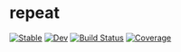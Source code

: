 # repeat

[![Stable](https://img.shields.io/badge/docs-stable-blue.svg)](https://Gudongyangg.github.io/repeat.jl/stable)
[![Dev](https://img.shields.io/badge/docs-dev-blue.svg)](https://Gudongyangg.github.io/repeat.jl/dev)
[![Build Status](https://github.com/Gudongyangg/repeat.jl/workflows/CI/badge.svg)](https://github.com/Gudongyangg/repeat.jl/actions)
[![Coverage](https://codecov.io/gh/Gudongyangg/repeat.jl/branch/master/graph/badge.svg)](https://codecov.io/gh/Gudongyangg/repeat.jl)
